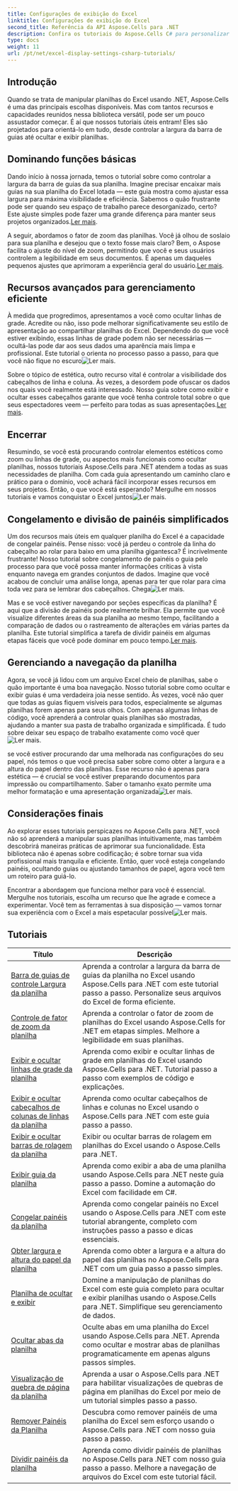 ```yaml
---
title: Configurações de exibição do Excel
linktitle: Configurações de exibição do Excel
second_title: Referência da API Aspose.Cells para .NET
description: Confira os tutoriais do Aspose.Cells C# para personalizar a exibição do Excel. Altere fontes, cores, formatos e crie relatórios atraentes.
type: docs
weight: 11
url: /pt/net/excel-display-settings-csharp-tutorials/
---
```

## Introdução

Quando se trata de manipular planilhas do Excel usando .NET, Aspose.Cells é uma das principais escolhas disponíveis. Mas com tantos recursos e capacidades reunidos nessa biblioteca versátil, pode ser um pouco assustador começar. É aí que nossos tutoriais úteis entram! Eles são projetados para orientá-lo em tudo, desde controlar a largura da barra de guias até ocultar e exibir planilhas.

## Dominando funções básicas

Dando início à nossa jornada, temos o tutorial sobre como controlar a largura da barra de guias da sua planilha. Imagine precisar encaixar mais guias na sua planilha do Excel lotada — este guia mostra como ajustar essa largura para máxima visibilidade e eficiência. Sabemos o quão frustrante pode ser quando seu espaço de trabalho parece desorganizado, certo? Este ajuste simples pode fazer uma grande diferença para manter seus projetos organizados.[Ler mais](./control-tab-bar-width-of-spreadsheet/).

 A seguir, abordamos o fator de zoom das planilhas. Você já olhou de soslaio para sua planilha e desejou que o texto fosse mais claro? Bem, o Aspose facilita o ajuste do nível de zoom, permitindo que você e seus usuários controlem a legibilidade em seus documentos. É apenas um daqueles pequenos ajustes que aprimoram a experiência geral do usuário.[Ler mais](./controll-zoom-factor-of-worksheet/). 

## Recursos avançados para gerenciamento eficiente

À medida que progredimos, apresentamos a você como ocultar linhas de grade. Acredite ou não, isso pode melhorar significativamente seu estilo de apresentação ao compartilhar planilhas do Excel. Dependendo do que você estiver exibindo, essas linhas de grade podem não ser necessárias — ocultá-las pode dar aos seus dados uma aparência mais limpa e profissional. Este tutorial o orienta no processo passo a passo, para que você não fique no escuro![Ler mais](./display-and-hide-gridlines-of-worksheet/).

 Sobre o tópico de estética, outro recurso vital é controlar a visibilidade dos cabeçalhos de linha e coluna. Às vezes, a desordem pode ofuscar os dados nos quais você realmente está interessado. Nosso guia sobre como exibir e ocultar esses cabeçalhos garante que você tenha controle total sobre o que seus espectadores veem — perfeito para todas as suas apresentações.[Ler mais](./display-and-hide-row-column-headers-of-worksheet/).

## Encerrar

Resumindo, se você está procurando controlar elementos estéticos como zoom ou linhas de grade, ou aspectos mais funcionais como ocultar planilhas, nossos tutoriais Aspose.Cells para .NET atendem a todas as suas necessidades de planilha. Com cada guia apresentando um caminho claro e prático para o domínio, você achará fácil incorporar esses recursos em seus projetos. Então, o que você está esperando? Mergulhe em nossos tutoriais e vamos conquistar o Excel juntos![Ler mais](./hide-and-unhide-worksheet/).

## Congelamento e divisão de painéis simplificados

 Um dos recursos mais úteis em qualquer planilha do Excel é a capacidade de congelar painéis. Pense nisso: você já perdeu o controle da linha do cabeçalho ao rolar para baixo em uma planilha gigantesca? É incrivelmente frustrante! Nosso tutorial sobre congelamento de painéis o guia pelo processo para que você possa manter informações críticas à vista enquanto navega em grandes conjuntos de dados. Imagine que você acabou de concluir uma análise longa, apenas para ter que rolar para cima toda vez para se lembrar dos cabeçalhos. Chega![Ler mais](./freeze-panes-of-worksheet/).

Mas e se você estiver navegando por seções específicas da planilha? É aqui que a divisão de painéis pode realmente brilhar. Ela permite que você visualize diferentes áreas da sua planilha ao mesmo tempo, facilitando a comparação de dados ou o rastreamento de alterações em várias partes da planilha. Este tutorial simplifica a tarefa de dividir painéis em algumas etapas fáceis que você pode dominar em pouco tempo.[Ler mais](./split-panes-of-worksheet/).

## Gerenciando a navegação da planilha

 Agora, se você já lidou com um arquivo Excel cheio de planilhas, sabe o quão importante é uma boa navegação. Nosso tutorial sobre como ocultar e exibir guias é uma verdadeira joia nesse sentido. Às vezes, você não quer que todas as guias fiquem visíveis para todos, especialmente se algumas planilhas forem apenas para seus olhos. Com apenas algumas linhas de código, você aprenderá a controlar quais planilhas são mostradas, ajudando a manter sua pasta de trabalho organizada e simplificada. É tudo sobre deixar seu espaço de trabalho exatamente como você quer![Ler mais](./hide-tabs-of-spreadsheet/).

 se você estiver procurando dar uma melhorada nas configurações do seu papel, nós temos o que você precisa saber sobre como obter a largura e a altura do papel dentro das planilhas. Esse recurso não é apenas para estética — é crucial se você estiver preparando documentos para impressão ou compartilhamento. Saber o tamanho exato permite uma melhor formatação e uma apresentação organizada![Ler mais](./get-paper-width-and-height-of-worksheet/).

## Considerações finais

Ao explorar esses tutoriais perspicazes no Aspose.Cells para .NET, você não só aprenderá a manipular suas planilhas intuitivamente, mas também descobrirá maneiras práticas de aprimorar sua funcionalidade. Esta biblioteca não é apenas sobre codificação; é sobre tornar sua vida profissional mais tranquila e eficiente. Então, quer você esteja congelando painéis, ocultando guias ou ajustando tamanhos de papel, agora você tem um roteiro para guiá-lo.

Encontrar a abordagem que funciona melhor para você é essencial. Mergulhe nos tutoriais, escolha um recurso que lhe agrade e comece a experimentar. Você tem as ferramentas à sua disposição — vamos tornar sua experiência com o Excel a mais espetacular possível![Ler mais](./page-break-preview-of-worksheet/).

## Tutoriais 
| Título | Descrição |
| --- | --- |
| [Barra de guias de controle Largura da planilha](./control-tab-bar-width-of-spreadsheet/) | Aprenda a controlar a largura da barra de guias da planilha no Excel usando Aspose.Cells para .NET com este tutorial passo a passo. Personalize seus arquivos do Excel de forma eficiente. |  
| [Controle de fator de zoom da planilha](./controll-zoom-factor-of-worksheet/) | Aprenda a controlar o fator de zoom de planilhas do Excel usando Aspose.Cells for .NET em etapas simples. Melhore a legibilidade em suas planilhas. |  
| [Exibir e ocultar linhas de grade da planilha](./display-and-hide-gridlines-of-worksheet/) | Aprenda como exibir e ocultar linhas de grade em planilhas do Excel usando Aspose.Cells para .NET. Tutorial passo a passo com exemplos de código e explicações. |  
| [Exibir e ocultar cabeçalhos de colunas de linhas da planilha](./display-and-hide-row-column-headers-of-worksheet/) | Aprenda como ocultar cabeçalhos de linhas e colunas no Excel usando o Aspose.Cells para .NET com este guia passo a passo. |  
| [Exibir e ocultar barras de rolagem da planilha](./display-and-hide-scroll-bars-of-worksheet/) | Exibir ou ocultar barras de rolagem em planilhas do Excel usando o Aspose.Cells para .NET. |  
| [Exibir guia da planilha](./display-tab-of-spreadsheet/) | Aprenda como exibir a aba de uma planilha usando Aspose.Cells para .NET neste guia passo a passo. Domine a automação do Excel com facilidade em C#. |  
| [Congelar painéis da planilha](./freeze-panes-of-worksheet/) | Aprenda como congelar painéis no Excel usando o Aspose.Cells para .NET com este tutorial abrangente, completo com instruções passo a passo e dicas essenciais. |  
| [Obter largura e altura do papel da planilha](./get-paper-width-and-height-of-worksheet/) | Aprenda como obter a largura e a altura do papel das planilhas no Aspose.Cells para .NET com um guia passo a passo simples. |  
| [Planilha de ocultar e exibir](./hide-and-unhide-worksheet/) | Domine a manipulação de planilhas do Excel com este guia completo para ocultar e exibir planilhas usando o Aspose.Cells para .NET. Simplifique seu gerenciamento de dados. |  
| [Ocultar abas da planilha](./hide-tabs-of-spreadsheet/) | Oculte abas em uma planilha do Excel usando Aspose.Cells para .NET. Aprenda como ocultar e mostrar abas de planilhas programaticamente em apenas alguns passos simples. |  
| [Visualização de quebra de página da planilha](./page-break-preview-of-worksheet/) | Aprenda a usar o Aspose.Cells para .NET para habilitar visualizações de quebras de página em planilhas do Excel por meio de um tutorial simples passo a passo. |  
| [Remover Painéis da Planilha](./remove-panes-of-worksheet/) | Descubra como remover painéis de uma planilha do Excel sem esforço usando o Aspose.Cells para .NET com nosso guia passo a passo. |  
| [Dividir painéis da planilha](./split-panes-of-worksheet/) | Aprenda como dividir painéis de planilhas no Aspose.Cells para .NET com nosso guia passo a passo. Melhore a navegação de arquivos do Excel com este tutorial fácil. |  